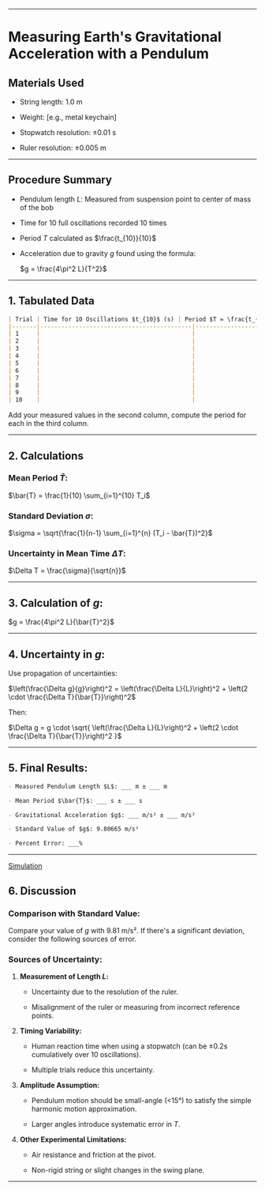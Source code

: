 
---

# **Measuring Earth's Gravitational Acceleration with a Pendulum**

## **Materials Used**
- String length: 1.0 m  

- Weight: [e.g., metal keychain]  

- Stopwatch resolution: ±0.01 s  

- Ruler resolution: ±0.005 m  

---

## **Procedure Summary**
- Pendulum length $L$: Measured from suspension point to center of mass of the bob  
- Time for 10 full oscillations recorded 10 times  

- Period $T$ calculated as $\frac{t_{10}}{10}$  

- Acceleration due to gravity $g$ found using the formula:  

  $g = \frac{4\pi^2 L}{T^2}$

---

## **1. Tabulated Data**

```markdown
| Trial | Time for 10 Oscillations $t_{10}$ (s) | Period $T = \frac{t_{10}}{10}$ (s) |
|-------|-------------------------------------------|----------------------------------------|
| 1     |                                           |                                        |
| 2     |                                           |                                        |
| 3     |                                           |                                        |
| 4     |                                           |                                        |
| 5     |                                           |                                        |
| 6     |                                           |                                        |
| 7     |                                           |                                        |
| 8     |                                           |                                        |
| 9     |                                           |                                        |
| 10    |                                           |                                        |
```

Add your measured values in the second column, compute the period for each in the third column.

---

## **2. Calculations**

### **Mean Period $\bar{T}$:**

$\bar{T} = \frac{1}{10} \sum_{i=1}^{10} T_i$

### **Standard Deviation $\sigma$:**

$\sigma = \sqrt{\frac{1}{n-1} \sum_{i=1}^{n} (T_i - \bar{T})^2}$

### **Uncertainty in Mean Time $\Delta T$:**

$\Delta T = \frac{\sigma}{\sqrt{n}}$

---

## **3. Calculation of $g$:**

$g = \frac{4\pi^2 L}{\bar{T}^2}$

---

## **4. Uncertainty in $g$:**

Use propagation of uncertainties:

$\left(\frac{\Delta g}{g}\right)^2 = \left(\frac{\Delta L}{L}\right)^2 + \left(2 \cdot \frac{\Delta T}{\bar{T}}\right)^2$

Then:

$\Delta g = g \cdot \sqrt{ \left(\frac{\Delta L}{L}\right)^2 + \left(2 \cdot \frac{\Delta T}{\bar{T}}\right)^2 }$

---

## **5. Final Results:**

```markdown
- Measured Pendulum Length $L$: ___ m ± ___ m

- Mean Period $\bar{T}$: ___ s ± ___ s

- Gravitational Acceleration $g$: ___ m/s² ± ___ m/s²

- Standard Value of $g$: 9.80665 m/s²

- Percent Error: ___%
```

---

[Simulation](deneme_2.html)

## **6. Discussion**

### **Comparison with Standard Value:**
Compare your value of $g$ with 9.81 m/s². If there's a significant deviation, consider the following sources of error.

### **Sources of Uncertainty:**

1. **Measurement of Length $L$:**
   - Uncertainty due to the resolution of the ruler.

   - Misalignment of the ruler or measuring from incorrect reference points.

2. **Timing Variability:**
   - Human reaction time when using a stopwatch (can be ±0.2s cumulatively over 10 oscillations).

   - Multiple trials reduce this uncertainty.

3. **Amplitude Assumption:**
   - Pendulum motion should be small-angle (<15°) to satisfy the simple harmonic motion approximation.

   - Larger angles introduce systematic error in $T$.

4. **Other Experimental Limitations:**
   - Air resistance and friction at the pivot.

   - Non-rigid string or slight changes in the swing plane.

---
